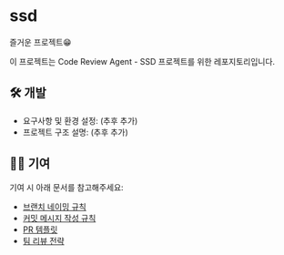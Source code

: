 # ssd
즐거운 프로젝트😁

이 프로젝트는 Code Review Agent - SSD 프로젝트를 위한 레포지토리입니다.

## 🛠️ 개발

- 요구사항 및 환경 설정: (추후 추가)
- 프로젝트 구조 설명: (추후 추가)

## 🧑‍💻 기여

기여 시 아래 문서를 참고해주세요:

- [브랜치 네이밍 규칙](./docs/branch-convention.md)
- [커밋 메시지 작성 규칙](./docs/commit-convention.md)
- [PR 템플릿](./.github/PULL_REQUEST_TEMPLATE.md)
- [팀 리뷰 전략](./docs/review-strategy.md)

